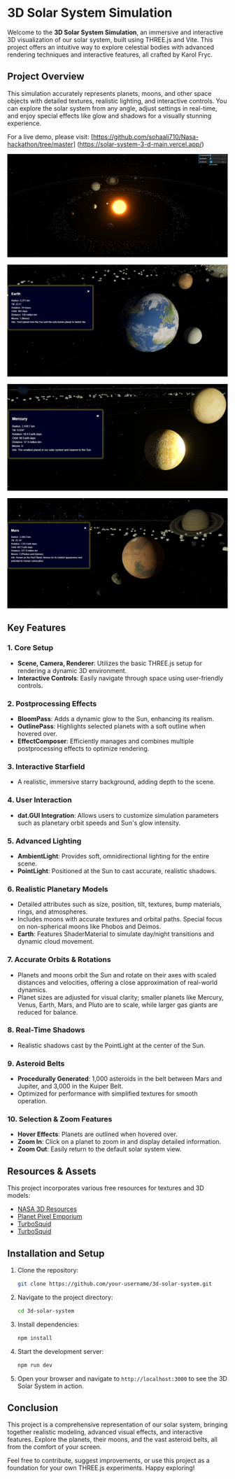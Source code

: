 # 3D Solar System Simulation

Welcome to the **3D Solar System Simulation**, an immersive and interactive 3D visualization of our solar system, built using THREE.js and Vite. This project offers an intuitive way to explore celestial bodies with advanced rendering techniques and interactive features, all crafted by Karol Fryc.

## Project Overview

This simulation accurately represents planets, moons, and other space objects with detailed textures, realistic lighting, and interactive controls. You can explore the solar system from any angle, adjust settings in real-time, and enjoy special effects like glow and shadows for a visually stunning experience.

For a live demo, please visit: [https://github.com/sohaali710/Nasa-hackathon/tree/master] (https://solar-system-3-d-main.vercel.app/)

![Solar_System](images/solar_system.png)

![Earth](images/earthnew.png)

![Mercury](images/mercury.png)

![Mars](images/mars.png)

## Key Features

### 1. **Core Setup**
- **Scene, Camera, Renderer**: Utilizes the basic THREE.js setup for rendering a dynamic 3D environment.
- **Interactive Controls**: Easily navigate through space using user-friendly controls.

### 2. **Postprocessing Effects**
- **BloomPass**: Adds a dynamic glow to the Sun, enhancing its realism.
- **OutlinePass**: Highlights selected planets with a soft outline when hovered over.
- **EffectComposer**: Efficiently manages and combines multiple postprocessing effects to optimize rendering.

### 3. **Interactive Starfield**
- A realistic, immersive starry background, adding depth to the scene.

### 4. **User Interaction**
- **dat.GUI Integration**: Allows users to customize simulation parameters such as planetary orbit speeds and Sun's glow intensity.

### 5. **Advanced Lighting**
- **AmbientLight**: Provides soft, omnidirectional lighting for the entire scene.
- **PointLight**: Positioned at the Sun to cast accurate, realistic shadows.

### 6. **Realistic Planetary Models**
- Detailed attributes such as size, position, tilt, textures, bump materials, rings, and atmospheres.
- Includes moons with accurate textures and orbital paths. Special focus on non-spherical moons like Phobos and Deimos.
- **Earth**: Features ShaderMaterial to simulate day/night transitions and dynamic cloud movement.

### 7. **Accurate Orbits & Rotations**
- Planets and moons orbit the Sun and rotate on their axes with scaled distances and velocities, offering a close approximation of real-world dynamics.
- Planet sizes are adjusted for visual clarity; smaller planets like Mercury, Venus, Earth, Mars, and Pluto are to scale, while larger gas giants are reduced for balance.

### 8. **Real-Time Shadows**
- Realistic shadows cast by the PointLight at the center of the Sun.

### 9. **Asteroid Belts**
- **Procedurally Generated**: 1,000 asteroids in the belt between Mars and Jupiter, and 3,000 in the Kuiper Belt.
- Optimized for performance with simplified textures for smooth operation.

### 10. **Selection & Zoom Features**
- **Hover Effects**: Planets are outlined when hovered over.
- **Zoom In**: Click on a planet to zoom in and display detailed information.
- **Zoom Out**: Easily return to the default solar system view.

## Resources & Assets

This project incorporates various free resources for textures and 3D models:
- [NASA 3D Resources](https://nasa3d.arc.nasa.gov/images)
- [Planet Pixel Emporium](https://planetpixelemporium.com/index.php)
- [TurboSquid](https://www.turbosquid.com/)
- [TurboSquid](https://codingtorque.com/3d-solar-system-using-html-css-and-javascript/)

## Installation and Setup
1. Clone the repository:
    ```sh
    git clone https://github.com/your-username/3d-solar-system.git
    ```
2. Navigate to the project directory:
    ```sh
    cd 3d-solar-system
    ```
3. Install dependencies:
    ```sh
    npm install
    ```
4. Start the development server:
    ```sh
    npm run dev
    ```
5. Open your browser and navigate to `http://localhost:3000` to see the 3D Solar System in action.

## Conclusion
This project is a comprehensive representation of our solar system, bringing together realistic modeling, advanced visual effects, and interactive features. Explore the planets, their moons, and the vast asteroid belts, all from the comfort of your screen.

Feel free to contribute, suggest improvements, or use this project as a foundation for your own THREE.js experiments. Happy exploring!
